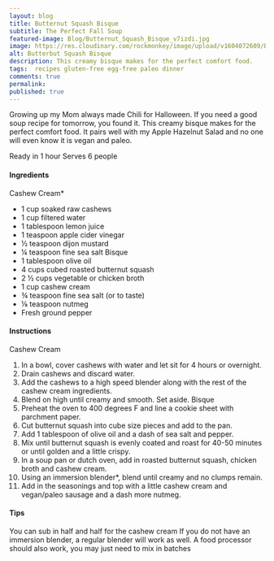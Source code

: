 ```yaml
---
layout: blog
title: Butternut Squash Bisque
subtitle: The Perfect Fall Soup
featured-image: Blog/Butternut_Squash_Bisque_v7izdi.jpg
image: https://res.cloudinary.com/rockmonkey/image/upload/v1604072609/Blog/Butternut_Squash_Bisque_v7izdi.jpg
alt: Butterbut Squash Bisque
description: This creamy bisque makes for the perfect comfort food.
tags:  recipes gluten-free egg-free paleo dinner
comments: true
permalink:
published: true
---
```

Growing up my Mom always made Chili for Halloween. If you need a good soup recipe for tomorrow, you found it. This creamy bisque makes for the perfect comfort food. It pairs well with my Apple Hazelnut Salad and no one will even know it is vegan and paleo.

Ready in 1 hour
Serves 6 people

#### Ingredients
Cashew Cream*
* 1 cup soaked raw cashews
* 1 cup filtered water
* 1 tablespoon lemon juice
* 1 teaspoon apple cider vinegar
* ½ teaspoon dijon mustard
* ¼ teaspoon fine sea salt
Bisque
* 1 tablespoon olive oil
* 4 cups cubed roasted butternut squash
* 2 ½ cups vegetable or chicken broth
* 1 cup cashew cream
* ¾ teaspoon fine sea salt (or to taste)
* ⅛ teaspoon nutmeg
* Fresh ground pepper

#### Instructions
Cashew Cream
1. In a bowl, cover cashews with water and let sit for 4 hours or overnight.
2. Drain cashews and discard water.
3. Add the cashews to a high speed blender along with the rest of the cashew cream ingredients.
4. Blend on high until creamy and smooth. Set aside.
Bisque
1. Preheat the oven to 400 degrees F and line a cookie sheet with parchment paper.
2. Cut butternut squash into cube size pieces and add to the pan.
3. Add 1 tablespoon of olive oil and a dash of sea salt and pepper.
4. Mix until butternut squash is evenly coated and  roast for 40-50 minutes or until golden and a little crispy.
5. In a soup pan or dutch oven, add in roasted butternut squash, chicken broth and cashew cream.
6. Using an immersion blender*, blend until creamy and no clumps remain.
7. Add in the seasonings and top with a little cashew cream and vegan/paleo sausage and a dash more nutmeg.


#### Tips
You can sub in  half and half for the cashew cream
If you do not have an immersion blender, a regular blender will work as well. A food processor should also work, you may just need to mix in batches
